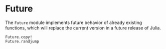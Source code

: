 # Future

The `Future` module implements future behavior of already existing functions,
which will replace the current version in a future release of Julia.

```@docs
Future.copy!
Future.randjump
```

